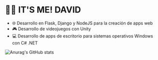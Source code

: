 # 🙋‍♂️ IT'S ME! DAVID
- 🌐 Desarrollo en Flask, Django y NodeJS para la creación de apps web
- 🎮 Desarrollo de videojuegos con Unity
- 💻 Desarrollo de apps de escritorio para sistemas operativos Windows con C# .NET

![Anurag's GitHub stats](https://github-readme-stats.vercel.app/api?username=DavidGDA&show_icons=true&theme=transparent)
